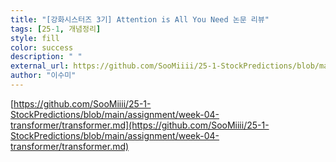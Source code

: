 ```yaml
---
title: "[강화시스터즈 3기] Attention is All You Need 논문 리뷰"
tags: [25-1, 개념정리]
style: fill  
color: success
description: " "
external_url: https://github.com/SooMiiii/25-1-StockPredictions/blob/main/assignment/week-04-transformer/transformer.md
author: "이수미"
---
```

[https://github.com/SooMiiii/25-1-StockPredictions/blob/main/assignment/week-04-transformer/transformer.md](https://github.com/SooMiiii/25-1-StockPredictions/blob/main/assignment/week-04-transformer/transformer.md)
